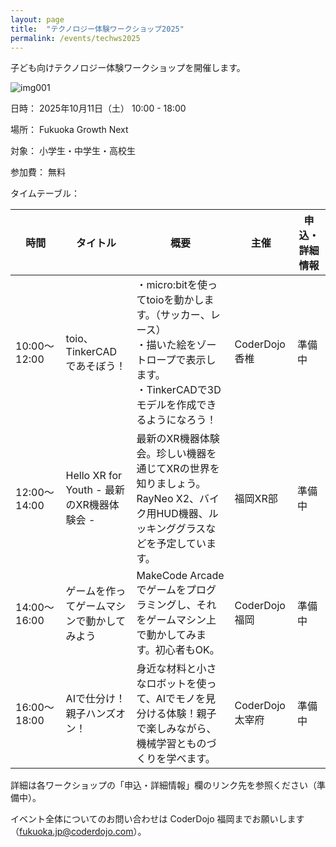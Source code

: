 ```yaml
---
layout: page
title:  "テクノロジー体験ワークショップ2025"
permalink: /events/techws2025
---
```

子ども向けテクノロジー体験ワークショップを開催します。

![img001](/blog/images/events/2025-techws-thumb.jpg)

日時： 2025年10月11日（土） 10:00 - 18:00

場所： Fukuoka Growth Next

対象： 小学生・中学生・高校生

参加費： 無料

タイムテーブル：

| 時間             | タイトル | 概要 | 主催 | 申込・詳細情報 |
|-----------------|---------------|-------------------------------------|------------------|------------------------------------|
| 10:00〜12:00 | toio、TinkerCADであそぼう！ | ・micro:bitを使ってtoioを動かします。（サッカー、レース）<br> ・描いた絵をゾートロープで表示します。<br> ・TinkerCADで3Dモデルを作成できるようになろう！ | CoderDojo 香椎 | 準備中 |
| 12:00〜14:00 | Hello XR for Youth - 最新のXR機器体験会 - | 最新のXR機器体験会。珍しい機器を通じてXRの世界を知りましょう。RayNeo X2、バイク用HUD機器、ルッキンググラスなどを予定しています。 | 福岡XR部 | 準備中 |
| 14:00〜16:00 | ゲームを作ってゲームマシンで動かしてみよう | MakeCode Arcadeでゲームをプログラミングし、それをゲームマシン上で動かしてみます。初心者もOK。 | CoderDojo 福岡 | 準備中 |
| 16:00〜18:00 | AIで仕分け！親子ハンズオン！ | 身近な材料と小さなロボットを使って、AIでモノを見分ける体験！親子で楽しみながら、機械学習とものづくりを学べます。 | CoderDojo 太宰府 | 準備中 |

詳細は各ワークショップの「申込・詳細情報」欄のリンク先を参照ください（準備中）。

イベント全体についてのお問い合わせは CoderDojo 福岡までお願いします（fukuoka.jp@coderdojo.com）。